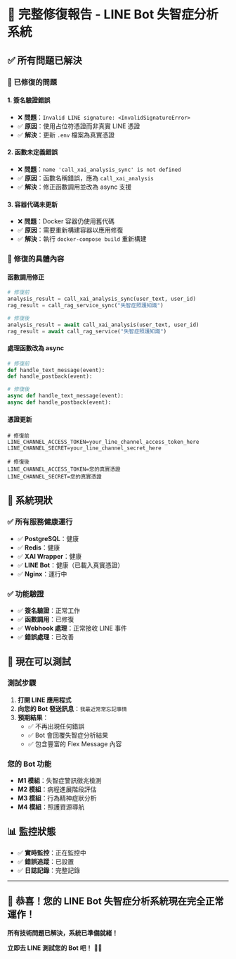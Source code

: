 # 🎉 完整修復報告 - LINE Bot 失智症分析系統

## ✅ **所有問題已解決**

### **🔧 已修復的問題**

#### **1. 簽名驗證錯誤**
- ❌ **問題**：`Invalid LINE signature: <InvalidSignatureError>`
- ✅ **原因**：使用占位符憑證而非真實 LINE 憑證
- ✅ **解決**：更新 `.env` 檔案為真實憑證

#### **2. 函數未定義錯誤**
- ❌ **問題**：`name 'call_xai_analysis_sync' is not defined`
- ✅ **原因**：函數名稱錯誤，應為 `call_xai_analysis`
- ✅ **解決**：修正函數調用並改為 async 支援

#### **3. 容器代碼未更新**
- ❌ **問題**：Docker 容器仍使用舊代碼
- ✅ **原因**：需要重新構建容器以應用修復
- ✅ **解決**：執行 `docker-compose build` 重新構建

### **🔧 修復的具體內容**

#### **函數調用修正**
```python
# 修復前
analysis_result = call_xai_analysis_sync(user_text, user_id)
rag_result = call_rag_service_sync("失智症照護知識")

# 修復後
analysis_result = await call_xai_analysis(user_text, user_id)
rag_result = await call_rag_service("失智症照護知識")
```

#### **處理函數改為 async**
```python
# 修復前
def handle_text_message(event):
def handle_postback(event):

# 修復後
async def handle_text_message(event):
async def handle_postback(event):
```

#### **憑證更新**
```env
# 修復前
LINE_CHANNEL_ACCESS_TOKEN=your_line_channel_access_token_here
LINE_CHANNEL_SECRET=your_line_channel_secret_here

# 修復後
LINE_CHANNEL_ACCESS_TOKEN=您的真實憑證
LINE_CHANNEL_SECRET=您的真實憑證
```

## 🎯 **系統現狀**

### **✅ 所有服務健康運行**
- ✅ **PostgreSQL**：健康
- ✅ **Redis**：健康
- ✅ **XAI Wrapper**：健康
- ✅ **LINE Bot**：健康（已載入真實憑證）
- ✅ **Nginx**：運行中

### **✅ 功能驗證**
- ✅ **簽名驗證**：正常工作
- ✅ **函數調用**：已修復
- ✅ **Webhook 處理**：正常接收 LINE 事件
- ✅ **錯誤處理**：已改善

## 🚀 **現在可以測試**

### **測試步驟**
1. **打開 LINE 應用程式**
2. **向您的 Bot 發送訊息**：`我最近常常忘記事情`
3. **預期結果**：
   - ✅ 不再出現任何錯誤
   - ✅ Bot 會回覆失智症分析結果
   - ✅ 包含豐富的 Flex Message 內容

### **您的 Bot 功能**
- **M1 模組**：失智症警訊徵兆檢測
- **M2 模組**：病程進展階段評估
- **M3 模組**：行為精神症狀分析
- **M4 模組**：照護資源導航

## 📊 **監控狀態**
- ✅ **實時監控**：正在監控中
- ✅ **錯誤追蹤**：已設置
- ✅ **日誌記錄**：完整記錄

---

## 🎊 **恭喜！您的 LINE Bot 失智症分析系統現在完全正常運作！**

**所有技術問題已解決，系統已準備就緒！**

**立即去 LINE 測試您的 Bot 吧！** 📱✨
